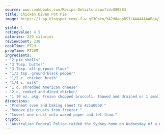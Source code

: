 ```yaml
---
source: www.cookbooks.com/Recipe-Details.aspx?id=889583
title: Chicken Divan Pot Pie
image: https://1.bp.blogspot.com/-f-w_qY3Osto/YA2H0aap8SI/AAAAAAAABg4/17myAO5s9b8JksYvWDXpYkaDlcY0g6k_gCLcBGAsYHQ/s296/3.png

yield: 1
ratingValue: 4.5
calories: 229 calories
reviewCount: 238
cookTime: PT2H
prepTime: PT20M
ingredients:
- "2 pie shells"
- "3 Tbsp. butter"
- "3 Tbsp. all-purpose flour"
- "1/3 tsp. ground black pepper"
- "1/2 c. chicken broth"
- "1/4 c. milk"
- "1 c. shredded American cheese"
- "2 c. cooked and diced chicken"
- "1 10 oz. pkg. frozen chopped broccoli, thawed and drained or 1 small pkg. mixed vegetables, thawed and drained"
directions:
- "Preheat oven and baking sheet to 425u00b0."
- "Remove pie crusts from freezer."
- "Invert one crust onto waxed paper and let thaw."
crypto:
- "Australian Federal Police raided the Sydney home on Wednesday of a man named by Wired magazine as the probable creator of cryptocurrency bitcoin, a Reuters witness said."
---
```

